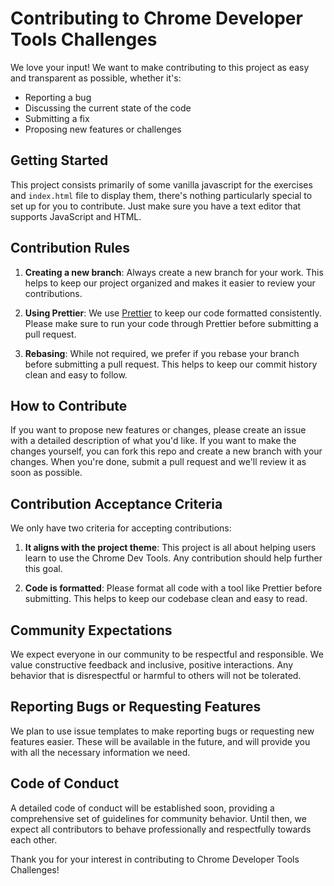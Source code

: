 # Contributing to Chrome Developer Tools Challenges

We love your input! We want to make contributing to this project as easy and transparent as possible, whether it's:

- Reporting a bug
- Discussing the current state of the code
- Submitting a fix
- Proposing new features or challenges

## Getting Started

This project consists primarily of some vanilla javascript for the exercises and `index.html` file to display them, there's nothing particularly special to set up for you to contribute. Just make sure you have a text editor that supports JavaScript and HTML.

## Contribution Rules

1. **Creating a new branch**: Always create a new branch for your work. This helps to keep our project organized and makes it easier to review your contributions.

2. **Using Prettier**: We use [Prettier](https://prettier.io/) to keep our code formatted consistently. Please make sure to run your code through Prettier before submitting a pull request.

3. **Rebasing**: While not required, we prefer if you rebase your branch before submitting a pull request. This helps to keep our commit history clean and easy to follow.

## How to Contribute

If you want to propose new features or changes, please create an issue with a detailed description of what you'd like. If you want to make the changes yourself, you can fork this repo and create a new branch with your changes. When you're done, submit a pull request and we'll review it as soon as possible.

## Contribution Acceptance Criteria

We only have two criteria for accepting contributions:

1. **It aligns with the project theme**: This project is all about helping users learn to use the Chrome Dev Tools. Any contribution should help further this goal.

2. **Code is formatted**: Please format all code with a tool like Prettier before submitting. This helps to keep our codebase clean and easy to read.

## Community Expectations

We expect everyone in our community to be respectful and responsible. We value constructive feedback and inclusive, positive interactions. Any behavior that is disrespectful or harmful to others will not be tolerated.

## Reporting Bugs or Requesting Features

We plan to use issue templates to make reporting bugs or requesting new features easier. These will be available in the future, and will provide you with all the necessary information we need.

## Code of Conduct

A detailed code of conduct will be established soon, providing a comprehensive set of guidelines for community behavior. Until then, we expect all contributors to behave professionally and respectfully towards each other.

Thank you for your interest in contributing to Chrome Developer Tools Challenges!
